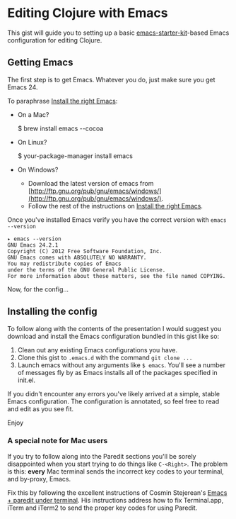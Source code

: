 # Editing Clojure with Emacs

This gist will guide you to setting up a basic [emacs-starter-kit](https://github.com/technomancy/emacs-starter-kit)-based Emacs configuration for editing Clojure.

## Getting Emacs

The first step is to get Emacs. Whatever you do, just make sure you get Emacs 24.

To paraphrase [Install the right Emacs](http://david.rothlis.net/emacs/install.html):

* On a Mac?

    $ brew install emacs --cocoa
    
* On Linux?
    
    $ your-package-manager install emacs

* On Windows?
    * Download the latest version of emacs from [http://ftp.gnu.org/pub/gnu/emacs/windows/](http://ftp.gnu.org/pub/gnu/emacs/windows/).
    * Follow the rest of the instructions on [Install the right Emacs](http://david.rothlis.net/emacs/install.html).

Once you've installed Emacs verify you have the correct version with `emacs --version`

    ▸ emacs --version                                                                                                                                                                                  
    GNU Emacs 24.2.1
    Copyright (C) 2012 Free Software Foundation, Inc.
    GNU Emacs comes with ABSOLUTELY NO WARRANTY.
    You may redistribute copies of Emacs
    under the terms of the GNU General Public License.
    For more information about these matters, see the file named COPYING.

Now, for the config...

## Installing the config

To follow along with the contents of the presentation I would suggest you download and install the Emacs configuration bundled in this gist like so:

1. Clean out any existing Emacs configurations you have.
2. Clone this gist to `.emacs.d` with the command `git clone ...`
3. Launch emacs without any arguments like `$ emacs`. You'll see a number of messages fly by as Emacs installs all of the packages specified in init.el.
 
If you didn't encounter any errors you've likely arrived at a simple, stable Emacs configuration. The configuration is annotated, so feel free to read and edit as you see fit.

Enjoy

### A special note for Mac users

If you try to follow along into the Paredit sections you'll be sorely disappointed when you start trying to do things like `C-<Right>`. The problem is this: **every** Mac terminal sends the incorrect key codes to your terminal, and by-proxy, Emacs.

Fix this by following the excellent instructions of Cosmin Stejerean's [Emacs + paredit under terminal](http://offbytwo.com/2012/01/15/emacs-plus-paredit-under-terminal.html). His instructions address how to fix Terminal.app, iTerm and iTerm2 to send the proper key codes for using Paredit.